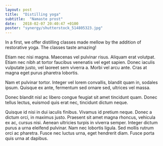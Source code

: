 ```yaml
---
layout: post
title:  "Distilling yoga"
subtitle:  "Namaste prost"
date:   2018-02-07 20:40:47 +0100
poster: "synergy/shutterstock_514805323.jpg"
---
```


In a first, we offer distilling classes made mellow by the addition of restorative yoga. The classes taste amazing!

Etiam nec nisi magna. Maecenas vel pulvinar risus. Aliquam erat volutpat. Etiam nec nibh at tortor faucibus venenatis vel eget sapien. Donec iaculis vulputate justo, vel laoreet sem viverra a. Morbi vel arcu ante. Cras at magna eget purus pharetra lobortis.

Nam et pulvinar tortor. Integer vel lorem convallis, blandit quam in, sodales ipsum. Quisque ex ante, fermentum sed ornare sed, ultrices vel massa.

Donec blandit nisl ac libero congue feugiat sit amet tincidunt quam. Donec tellus lectus, euismod quis erat nec, tincidunt dictum neque.

Quisque id nisi in dui iaculis finibus. Vivamus id pretium neque. Donec a dictum orci, in maximus justo. Praesent sit amet magna rhoncus, vehicula ex ac, cursus nisi. Aenean ultricies turpis in viverra semper. Integer dictum purus a urna eleifend pulvinar. Nam nec lobortis ligula. Sed mollis rutrum orci ac pharetra. Fusce nec luctus urna, eget hendrerit diam. Fusce porta quis urna at dapibus.